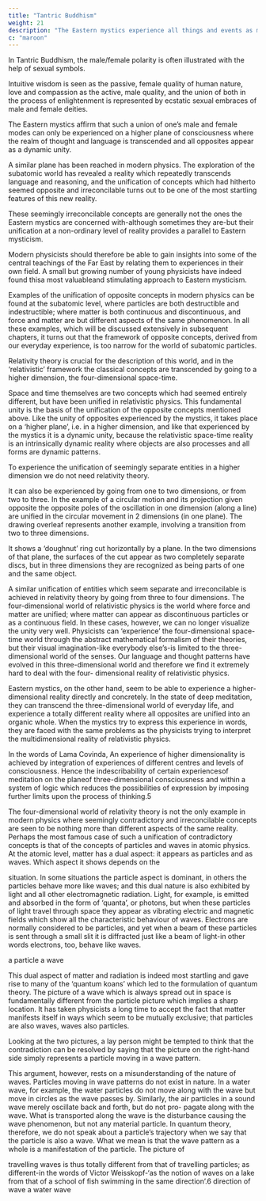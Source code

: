 ```yaml
---
title: "Tantric Buddhism"
weight: 21
description: "The Eastern mystics experience all things and events as manifestations of a basic oneness"
c: "maroon"
---
```



In Tantric Buddhism, the male/female polarity is often illustrated with the help of sexual symbols. 

Intuitive wisdom is seen as the passive, female quality of human nature, love and compassion as the active, male quality, and the union of both in the process of enlightenment is represented by ecstatic sexual embraces of male and female deities. 

The Eastern mystics affirm that such a union of one’s male and female modes can only be experienced on a higher plane of consciousness where the realm of thought and language is transcended and all
opposites appear as a dynamic unity. 

A similar plane has been reached in modern physics. The exploration of the subatomic world
has revealed a reality which repeatedly transcends language
and reasoning, and the unification of concepts which had
hitherto seemed opposite and irreconcilable turns out to be
one of the most startling features of this new reality. 

These seemingly irreconcilable concepts are generally not the ones the Eastern mystics are concerned with-although sometimes they are-but their unification at a non-ordinary level of reality
provides a parallel to Eastern mysticism. 

Modern physicists should therefore be able to gain insights into some of the
central teachings of the Far East by relating them to experiences
in their own field. A small but growing number of young
physicists have indeed found thisa most valuableand stimulating
approach to Eastern mysticism.

Examples of the unification of opposite concepts in modern physics can be found at the subatomic level, where particles are both destructible and indestructible; where matter is
both continuous and discontinuous, and force and matter are
but different aspects of the same phenomenon. In all these
examples, which will be discussed extensively in subsequent
chapters, it turns out that the framework of opposite concepts,
derived from our everyday experience, is too narrow for the
world of subatomic particles. 

Relativity theory is crucial for the description of this world, and in the ‘relativistic’ framework the classical concepts are transcended by going to a higher dimension, the four-dimensional space-time. 

Space and time themselves are two concepts which had seemed entirely different, but have been unified in relativistic physics. This fundamental unity is the basis of the unification of the opposite concepts mentioned above. Like the unity of opposites experienced by the mystics, it takes place on a ‘higher plane’, i.e. in a higher dimension, and like that experienced by the mystics
it is a dynamic unity, because the relativistic space-time reality
is an intrinsically dynamic reality where objects are also
processes and all forms are dynamic patterns.

To experience the unification of seemingly separate entities in a higher dimension we do not need relativity theory. 

It can also be experienced by going from one to two dimensions, or
from two to three. In the example of a circular motion and its
projection given opposite the opposite poles of the oscillation
in one dimension (along a line) are unified in the circular movement in 2 dimensions (in one plane). The drawing overleaf represents another example, involving a transition from two
to three dimensions. 

It shows a ‘doughnut’ ring cut horizontally by a plane. In the two dimensions of that plane, the surfaces of the cut appear as two completely separate discs, but in three
dimensions they are recognized as being parts of one and the
same object. 

A similar unification of entities which seem
separate and irreconcilable is achieved in relativity theory by
going from three to four dimensions. The four-dimensional
world of relativistic physics is the world where force and matter
are unified; where matter can appear as discontinuous particles
or as a continuous field. In these cases, however, we can no
longer visualize the unity very well. Physicists can ‘experience’
the four-dimensional space-time world through the abstract
mathematical formalism of their theories, but their visual
imagination-like everybody else’s-is limited to the three-dimensional world of the senses. Our language and thought patterns have evolved in this three-dimensional world and
therefore we find it extremely hard to deal with the four-
dimensional reality of relativistic physics.

Eastern mystics, on the other hand, seem to be able to
experience a higher-dimensional reality directly and concretely. In the state of deep meditation, they can transcend the
three-dimensional world of everyday life, and experience a
totally different reality where all opposites are unified into an
organic whole. When the mystics try to express this experience
in words, they are faced with the same problems as the physicists
trying to interpret the multidimensional reality of relativistic
physics. 

In the words of Lama Covinda, An experience of higher dimensionality is achieved by
integration of experiences of different centres and levels
of consciousness. Hence the indescribability of certain
experiencesof meditation on the planeof three-dimensional
consciousness and within a system of logic which reduces
the possibilities of expression by imposing further limits
upon the process of thinking.5

The four-dimensional world of relativity theory is not the only example in modern physics where seemingly contradictory and irreconcilable concepts are seen to be nothing more than
different aspects of the same reality. Perhaps the most famous
case of such a unification of contradictory concepts is that of
the concepts of particles and waves in atomic physics.
At the atomic level, matter has a dual aspect: it appears as
particles and as waves. Which aspect it shows depends on the

situation. In some situations the particle aspect is dominant,
in others the particles behave more like waves; and this dual
nature is also exhibited by light and all other electromagnetic
radiation. Light, for example, is emitted and absorbed in the
form of ‘quanta’, or photons, but when these particles of light
travel through space they appear as vibrating electric and
magnetic fields which show all the characteristic behaviour
of waves. Electrons are normally considered to be particles,
and yet when a beam of these particles is sent through a small
slit it is diffracted just like a beam of light-in other words
electrons, too, behave like waves.

a particle
a wave

This dual aspect of matter and radiation is indeed most
startling and gave rise to many of the ‘quantum koans’ which
led to the formulation of quantum theory. The picture of a
wave which is always spread out in space is fundamentally
different from the particle picture which implies a sharp location.
It has taken physicists a long time to accept the fact that matter
manifests itself in ways which seem to be mutually exclusive;
that particles are also waves, waves also particles.

Looking at the two pictures, a lay person might be tempted to think that the contradiction can be resolved by saying that the picture on the right-hand side simply represents a particle
moving in a wave pattern. 

This argument, however, rests on a misunderstanding of the nature of waves. Particles moving in
wave patterns do not exist in nature. In a water wave, for example,
the water particles do not move along with the wave but move
in circles as the wave passes by. Similarly, the air particles in a
sound wave merely oscillate back and forth, but do not pro-
pagate along with the wave. What is transported along the
wave is the disturbance causing the wave phenomenon, but
not any material particle. In quantum theory, therefore, we do
not speak about a particle’s trajectory when we say that the
particle is also a wave. What we mean is that the wave pattern
as a whole is a manifestation of the particle. The picture of

travelling waves is thus totally different from that of travelling
particles; as different-in the words of Victor Weisskopf-‘as
the notion of waves on a lake from that of a school of fish
swimming in the same direction’.6
direction of wave
a water wave

